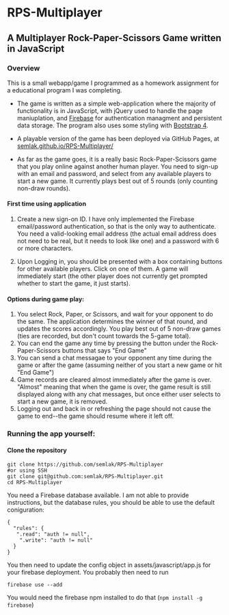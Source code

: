 # RPS-Multiplayer
## A Multiplayer Rock-Paper-Scissors Game written in JavaScript

### Overview

This is a small webapp/game I programmed as a homework assignment for a educational program I was completing.

* The game is written as a simple web-application where the majority of functionality is in JavaScript, with jQuery used to handle the page maniuplation, and [Firebase](https://firebase.google.com/) for authentication managment and persistent data storage. The program also uses some styling with [Bootstrap 4](https://getbootstrap.com/).

* A playable version of the game has been deployed via GitHub Pages, at [semlak.github.io/RPS-Multiplayer/](semlak.github.io/RPS-Multiplayer/)

* As far as the game goes, it is a really basic Rock-Paper-Scissors game that you play online against another human player. You need to sign-up with an email and password, and select from any available players to start a new game. It currently plays best out of 5 rounds (only counting non-draw rounds).

#### First time using application
1. Create a new sign-on ID. I have only implemented the Firebase email/password authentication, so that is the only way to authenticate. You need a valid-looking email address (the actual email address does not need to be real, but it needs to look like one) and a password with 6 or more characters.

2. Upon Logging in, you should be presented with a box containing buttons for other available players. Click on one of them. A game will immediately start (the other player does not currently get prompted whether to start the game, it just starts).


#### Options during game play:
1. You select Rock, Paper, or Scissors, and wait for your opponent to do the same. The application determines the winner of that round, and updates the scores accordingly. You play best out of 5 non-draw games (ties are recorded, but don't count towards the 5-game total).
2. You can end the game any time by pressing the button under the Rock-Paper-Scissors buttons that says "End Game"
3. You can send a chat messagae to your opponent any time during the game or after the game (assuming neither of you start a new game or hit "End Game")
4. Game records are cleared almost immediately after the game is over. "Almost" meaning that when the game is over, the game result is still displayed  along with any chat messages, but once either user selects to start a new game, it is removed.
5. Logging out and back in or refreshing the page should not cause the game to end--the game should resume where it left off.


### Running the app yourself:
#### Clone the repository

```
git clone https://github.com/semlak/RPS-Multiplayer
#or using SSH
git clone git@github.com:semlak/RPS-Multiplayer.git
cd RPS-Multiplayer
```

You need a Firebase database available. I am not able to provide instructions, but the database rules, you should be able to use the default coniguration:
```
{
  "rules": {
   ".read": "auth != null",
    ".write": "auth != null"
  }
}
```


You then need to update the config object in assets/javascript/app.js for your firebase deployment. You probably then need to run
```
firebase use --add
```

You would need the firebase npm installed to do that (```npm install -g firebase```)